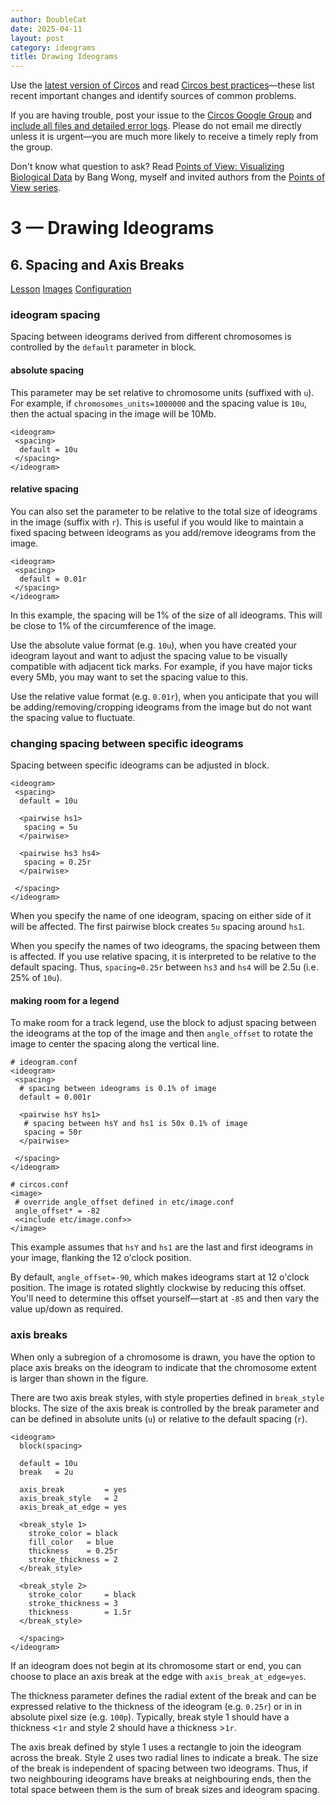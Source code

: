 ```yaml
---
author: DoubleCat
date: 2025-04-11
layout: post
category: ideograms
title: Drawing Ideograms
---
```


Use the [latest version of Circos](/software/download/circos/) and read
[Circos best
practices](/documentation/tutorials/reference/best_practices/)—these list
recent important changes and identify sources of common problems.

If you are having trouble, post your issue to the [Circos Google
Group](https://groups.google.com/group/circos-data-visualization) and [include
all files and detailed error logs](/support/support/). Please do not email me
directly unless it is urgent—you are much more likely to receive a timely
reply from the group.

Don't know what question to ask? Read [Points of View: Visualizing Biological
Data](https://www.nature.com/nmeth/journal/v9/n12/full/nmeth.2258.html) by
Bang Wong, myself and invited authors from the [Points of View
series](https://mk.bcgsc.ca/pointsofview).

# 3 — Drawing Ideograms

## 6\. Spacing and Axis Breaks

[Lesson](/documentation/tutorials/ideograms/spacing_breaks/lesson)
[Images](/documentation/tutorials/ideograms/spacing_breaks/images)
[Configuration](/documentation/tutorials/ideograms/spacing_breaks/configuration)

### ideogram spacing

Spacing between ideograms derived from different chromosomes is controlled by
the `default` parameter in <ideogram><spacing> block.

#### absolute spacing

This parameter may be set relative to chromosome units (suffixed with `u`).
For example, if `chromosomes_units=1000000` and the spacing value is `10u`,
then the actual spacing in the image will be 10Mb.

    
    
    <ideogram>
     <spacing>
      default = 10u
     </spacing>
    </ideogram>
    

#### relative spacing

You can also set the parameter to be relative to the total size of ideograms
in the image (suffix with `r`). This is useful if you would like to maintain a
fixed spacing between ideograms as you add/remove ideograms from the image.

    
    
    <ideogram>
     <spacing>
      default = 0.01r
     </spacing>
    </ideogram>
    

In this example, the spacing will be 1% of the size of all ideograms. This
will be close to 1% of the circumference of the image.

Use the absolute value format (e.g. `10u`), when you have created your
ideogram layout and want to adjust the spacing value to be visually compatible
with adjacent tick marks. For example, if you have major ticks every 5Mb, you
may want to set the spacing value to this.

Use the relative value format (e.g. `0.01r`), when you anticipate that you
will be adding/removing/cropping ideograms from the image but do not want the
spacing value to fluctuate.

### changing spacing between specific ideograms

Spacing between specific ideograms can be adjusted in <pairwise> block.

    
    
    <ideogram>
     <spacing>
      default = 10u
    
      <pairwise hs1>
       spacing = 5u
      </pairwise>
    
      <pairwise hs3 hs4>
       spacing = 0.25r
      </pairwise>
    
     </spacing>
    </ideogram>
    

When you specify the name of one ideogram, spacing on either side of it will
be affected. The first pairwise block creates `5u` spacing around `hs1`.

When you specify the names of two ideograms, the spacing between them is
affected. If you use relative spacing, it is interpreted to be relative to the
default spacing. Thus, `spacing=0.25r` between `hs3` and `hs4` will be 2.5u
(i.e. 25% of `10u`).

#### making room for a legend

To make room for a track legend, use the <pairwise> block to adjust spacing
between the ideograms at the top of the image and then `angle_offset` to
rotate the image to center the spacing along the vertical line.

    
    
    # ideogram.conf
    <ideogram>
     <spacing> 
      # spacing between ideograms is 0.1% of image
      default = 0.001r 
    
      <pairwise hsY hs1>
       # spacing between hsY and hs1 is 50x 0.1% of image
       spacing = 50r 
      </pairwise>
    
     </spacing>
    </ideogram>
    
    # circos.conf
    <image>
     # override angle_offset defined in etc/image.conf 
     angle_offset* = -82
     <<include etc/image.conf>>
    </image>
    

This example assumes that `hsY` and `hs1` are the last and first ideograms in
your image, flanking the 12 o'clock position.

By default, `angle_offset=-90`, which makes ideograms start at 12 o'clock
position. The image is rotated slightly clockwise by reducing this offset.
You'll need to determine this offset yourself—start at `-85` and then vary the
value up/down as required.

### axis breaks

When only a subregion of a chromosome is drawn, you have the option to place
axis breaks on the ideogram to indicate that the chromosome extent is larger
than shown in the figure.

There are two axis break styles, with style properties defined in
`break_style` blocks. The size of the axis break is controlled by the break
parameter and can be defined in absolute units (`u`) or relative to the
default spacing (`r`).

    
    
    <ideogram>
      block(spacing>
    
      default = 10u
      break   = 2u
    
      axis_break         = yes
      axis_break_style   = 2
      axis_break_at_edge = yes
    
      <break_style 1>
        stroke_color = black
        fill_color   = blue
        thickness    = 0.25r
        stroke_thickness = 2
      </break_style>
    
      <break_style 2>
        stroke_color     = black
        stroke_thickness = 3
        thickness        = 1.5r
      </break_style>
    
      </spacing>
    </ideogram>
    

If an ideogram does not begin at its chromosome start or end, you can choose
to place an axis break at the edge with `axis_break_at_edge=yes`.

The thickness parameter defines the radial extent of the break and can be
expressed relative to the thickness of the ideogram (e.g. `0.25r`) or in in
absolute pixel size (e.g. `100p`). Typically, break style 1 should have a
thickness <`1r` and style 2 should have a thickness >`1r`.

The axis break defined by style 1 uses a rectangle to join the ideogram across
the break. Style 2 uses two radial lines to indicate a break. The size of the
break is independent of spacing between two ideograms. Thus, if two
neighbouring ideograms have breaks at neighbouring ends, then the total space
between them is the sum of break sizes and ideogram spacing.

